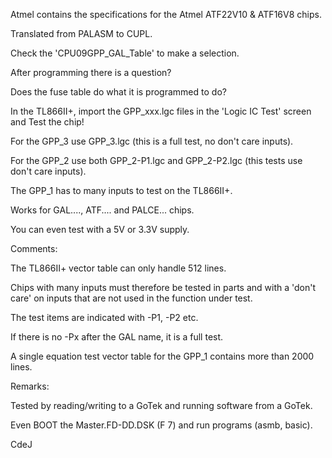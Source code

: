 Atmel contains the specifications for the Atmel ATF22V10 & ATF16V8 chips.

Translated from PALASM to CUPL. 

Check the 'CPU09GPP_GAL_Table' to make a selection.

After programming there is a question?

Does the fuse table do what it is programmed to do?

In the TL866II+, import the GPP_xxx.lgc files in the 'Logic IC Test' screen and Test the chip!

For the GPP_3 use GPP_3.lgc (this is a full test, no don't care inputs).

For the GPP_2 use both GPP_2-P1.lgc and GPP_2-P2.lgc (this tests use don't care inputs).

The GPP_1 has to many inputs to test on the TL866II+. 

Works for GAL...., ATF.... and PALCE... chips.

You can even test with a 5V or 3.3V supply.


Comments:

   The TL866II+ vector table can only handle 512 lines.

   Chips with many inputs must therefore be tested in parts
   and with a 'don't care' on inputs that are not used in the function under test.

   The test items are indicated with -P1, -P2 etc.

   If there is no -Px after the GAL name, it is a full test.

   A single equation test vector table for the GPP_1 contains more than 2000 lines.


Remarks:

   Tested by reading/writing to a GoTek and running software from a GoTek.

   Even BOOT the Master.FD-DD.DSK (F 7) and run programs (asmb, basic).



CdeJ


